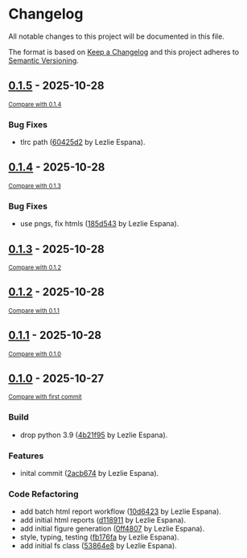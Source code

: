 # Changelog

All notable changes to this project will be documented in this file.

The format is based on [Keep a Changelog](http://keepachangelog.com/en/1.0.0/)
and this project adheres to [Semantic Versioning](http://semver.org/spec/v2.0.0.html).

<!-- insertion marker -->
## [0.1.5](https://github.com/mcw-meier-lab/pyFSViz/releases/tag/0.1.5) - 2025-10-28

<small>[Compare with 0.1.4](https://github.com/mcw-meier-lab/pyFSViz/compare/0.1.4...0.1.5)</small>

### Bug Fixes

- tlrc path ([60425d2](https://github.com/mcw-meier-lab/pyFSViz/commit/60425d2805a4a404590c8452797f48fe4866b566) by Lezlie Espana).

## [0.1.4](https://github.com/mcw-meier-lab/pyFSViz/releases/tag/0.1.4) - 2025-10-28

<small>[Compare with 0.1.3](https://github.com/mcw-meier-lab/pyFSViz/compare/0.1.3...0.1.4)</small>

### Bug Fixes

- use pngs, fix htmls ([185d543](https://github.com/mcw-meier-lab/pyFSViz/commit/185d54370273da02697d9ccb7990695d52bd5c46) by Lezlie Espana).

## [0.1.3](https://github.com/mcw-meier-lab/pyFSViz/releases/tag/0.1.3) - 2025-10-28

<small>[Compare with 0.1.2](https://github.com/mcw-meier-lab/pyFSViz/compare/0.1.2...0.1.3)</small>

## [0.1.2](https://github.com/mcw-meier-lab/pyFSViz/releases/tag/0.1.2) - 2025-10-28

<small>[Compare with 0.1.1](https://github.com/mcw-meier-lab/pyFSViz/compare/0.1.1...0.1.2)</small>

## [0.1.1](https://github.com/mcw-meier-lab/pyFSViz/releases/tag/0.1.1) - 2025-10-28

<small>[Compare with 0.1.0](https://github.com/mcw-meier-lab/pyFSViz/compare/0.1.0...0.1.1)</small>

## [0.1.0](https://github.com/mcw-meier-lab/pyFSViz/releases/tag/0.1.0) - 2025-10-27

<small>[Compare with first commit](https://github.com/mcw-meier-lab/pyFSViz/compare/2acb6743e94b41c05bfeed9c5a1c94f2b566483a...0.1.0)</small>

### Build

- drop python 3.9 ([4b21f95](https://github.com/mcw-meier-lab/pyFSViz/commit/4b21f955150bfaefe3c1aa6e68490636f05ee907) by Lezlie Espana).

### Features

- inital commit ([2acb674](https://github.com/mcw-meier-lab/pyFSViz/commit/2acb6743e94b41c05bfeed9c5a1c94f2b566483a) by Lezlie Espana).

### Code Refactoring

- add batch html report workflow ([10d6423](https://github.com/mcw-meier-lab/pyFSViz/commit/10d64237dad1f8b46496b25a0f2c63dc254134b6) by Lezlie Espana).
- add initial html reports ([d118911](https://github.com/mcw-meier-lab/pyFSViz/commit/d118911420a0e886e2a0c6fa1aa1fd128057d0af) by Lezlie Espana).
- add initial figure generation ([0ff4807](https://github.com/mcw-meier-lab/pyFSViz/commit/0ff48073e87e9f17b1e9ba6abf42b30759cf06c0) by Lezlie Espana).
- style, typing, testing ([fb176fa](https://github.com/mcw-meier-lab/pyFSViz/commit/fb176faf46bdc7351ea030fd617dfef36fc6b3dd) by Lezlie Espana).
- add initial fs class ([53864e8](https://github.com/mcw-meier-lab/pyFSViz/commit/53864e8a5168e8ab5ec8016998a81109d444bc6e) by Lezlie Espana).
